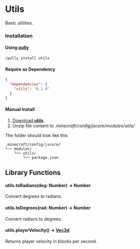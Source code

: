 # Utils

Basic utilities.

### Installation

#### Using [pully](https://github.com/FabricCore/pully)

```
/pully install utils
```

#### Require as Dependency

```json
{
  "dependencies": {
    "utils": "0.1.0"
  }
}
```

#### Manual Install

1. [Download **utils**](https://github.com/FabricCore/modutils/archive/refs/heads/master.zip).
2. Unzip file content to _.minecraft/config/jscore/modules/utils/_

The folder should look like this

```
.minecraft/config/jscore/
└── modules/
    └── utils/
        └── package.json
```

## Library Functions

#### utils.toRadians(deg: Number) → Number

Convert degrees to radians.

#### utils.toDegrees(rad: Number) → Number

Convert radians to degrees.

#### utils.playerVelocity() → [Vec3d](https://fabriccore.github.io/yarnwrap/build/latest.html?q=util.math.Vec3d)

Returns player velocity in blocks per second.
